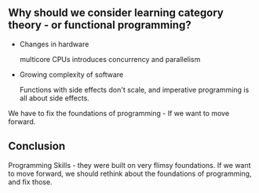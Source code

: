 ## Why should we consider learning category theory - or functional programming?

- Changes in hardware

  multicore CPUs introduces concurrency and parallelism

- Growing complexity of software

  Functions with side effects don't scale, and imperative programming is all about side effects.

We have to fix the foundations of programming - If we want to move forward.

## Conclusion

Programming Skills - they were built on very flimsy foundations. If we want to move forward, we should rethink about the foundations of programming, and fix those.
